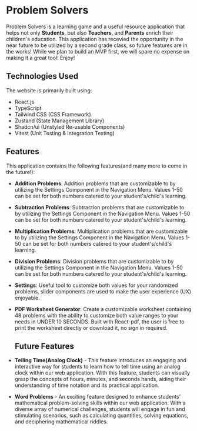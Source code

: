 # Problem Solvers

Problem Solvers is a learning game and a useful resource application that helps not only **Students**, but also **Teachers**, and **Parents** enrich their children's education. This application has recevied the opportunity in the near future to be utilized by a second grade class, so future features are in the works! While we plan to build an MVP first, we will spare no expense on making it a great tool! Enjoy!

## Technologies Used

The website is primarily built using:

- React.js
- TypeScript
- Tailwind CSS (CSS Framework)
- Zustand (State Management Library)
- Shadcn/ui (Unstyled Re-usable Components)
- Vitest (Unit Testing & Integration Testing)

## Features

This application contains the following features(and many more to come in the future!):

- **Addition Problems**: Addition problems that are customizable to by utilizing the Settings Component in the Navigation Menu. Values 1-50 can be set for both numbers catered to your student's/child's learning.
- **Subtraction Problems**: Subtraction problems that are customizable to by utilizing the Settings Component in the Navigation Menu. Values 1-50 can be set for both numbers catered to your student's/child's learning.
- **Multiplication Problems**: Multiplication problems that are customizable to by utilizing the Settings Component in the Navigation Menu. Values 1-50 can be set for both numbers catered to your student's/child's learning.
- **Division Problems**: Division problems that are customizable to by utilizing the Settings Component in the Navigation Menu. Values 1-50 can be set for both numbers catered to your student's/child's learning.
- **Settings**: Useful tool to customize both values for your randomized problems, slider components are used to make the user experience (UX) enjoyable.
- **PDF Worksheet Generator**: Create a customizable worksheet containing 48 problems with the ability to customize both value ranges to your needs in UNDER 10 SECONDS. Built with React-pdf, the user is free to print the worksheet directly or download it, no sign in required.

  ## Future Features

- **Telling Time(Analog Clock)** - This feature introduces an engaging and interactive way for students to learn how to tell time using an analog clock within our web application. With this feature, students can visually grasp the concepts of hours, minutes, and seconds hands, aiding their understanding of time notation and its practical application.
- **Word Problems** - An exciting feature designed to enhance students' mathematical problem-solving skills within our web application. With a diverse array of numerical challenges, students will engage in fun and stimulating scenarios, such as calculating quantities, solving equations, and deciphering mathematical riddles.


